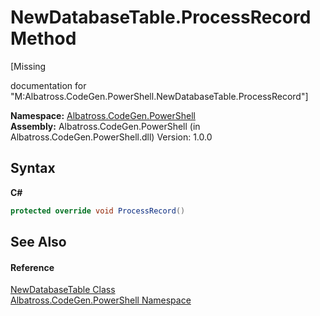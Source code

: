 # NewDatabaseTable.ProcessRecord Method 
 

\[Missing <summary> documentation for "M:Albatross.CodeGen.PowerShell.NewDatabaseTable.ProcessRecord"\]

**Namespace:**&nbsp;<a href="2d65aacd-c98f-bceb-356d-e6ad958655fd">Albatross.CodeGen.PowerShell</a><br />**Assembly:**&nbsp;Albatross.CodeGen.PowerShell (in Albatross.CodeGen.PowerShell.dll) Version: 1.0.0

## Syntax

**C#**<br />
``` C#
protected override void ProcessRecord()
```


## See Also


#### Reference
<a href="79882072-a292-adef-c2d3-f41b82c6e8f6">NewDatabaseTable Class</a><br /><a href="2d65aacd-c98f-bceb-356d-e6ad958655fd">Albatross.CodeGen.PowerShell Namespace</a><br />